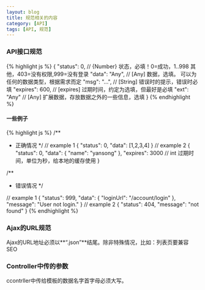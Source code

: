 ```yaml
---
layout: blog
title: 规范相关的内容
category: [API]
tags: [API, 规范]
---
```


### API接口规范

{% highlight js %}
{
    "status": 0, // {Number} 状态，必填！0=成功，1..998 其他，403=没有权限,999=没有登录
    "data": "Any", // [Any] 数据，选填。 可以为任何的数据类型，根据需求而定
    "msg": "...", // [String] 错误时的提示，错误时必填
    "expires": 600, // [expires] 过期时间，约定为选填，但最好是必填
    "ext": "Any" // [Any] 扩展数据，存放数据之外的一些信息，选填
}
{% endhighlight %}

#### 一些例子

{% highlight js %}
/**
 * 正确情况
 */
// example 1
{
    "status": 0,
    "data": [1,2,3,4]
}
// example 2
{
    "status": 0,
    "data": {
        "name": "yansong"
    },
    "expires": 3000 // int 过期时间，单位为秒，给本地的缓存使用
}
 
/**
 * 错误情况
 */
 
// example 1
{
    "status": 999,
    "data": {
        "loginUrl": "/account/login"
    },
    "message": "User not login." 
}
// example 2
{
    "status": 404,
    "message": "not found"
}
{% endhighlight %}

### Ajax的URL规范

Ajax的URL地址必须以**“.json”**结尾。除非特殊情况，比如：列表页要兼容SEO

### Controller中传的参数
ccontrller中传给模板的数据名字首字母必须大写。
